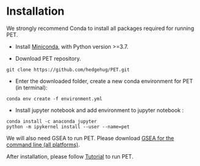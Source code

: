 # Installation 

We strongly recommend Conda to install all packages required for running PET. 

* Install [Miniconda](https://docs.conda.io/en/latest/miniconda.html), with Python version >=3.7.

* Download PET repository.
```
git clone https://github.com/hedgehug/PET.git
```
* Enter the downloaded folder, create a new conda environment for PET (in terminal):
```
conda env create -f environment.yml
```
* Install jupyter notebook and add environment to jupyter notebook :
```
conda install -c anaconda jupyter
python -m ipykernel install --user --name=pet
```
We will also need GSEA to run PET. Please download [GSEA for the
command line (all platforms)](http://www.gsea-msigdb.org/gsea/downloads.jsp).

After installation, please follow [Tutorial](https://github.com/hedgehug/PET/blob/main/run_PET_tutorial.ipynb) to run PET.